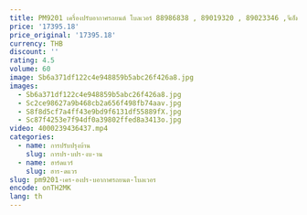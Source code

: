 ```yaml
---
title: PM9201 เครื่องปรับอากาศรถยนต์ โบลเวอร์ 88986838 , 89019320 , 89023346 ,จีเอ็ม 3126130
price: '17395.18'
price_original: '17395.18'
currency: THB
discount: ''
rating: 4.5
volume: 60
image: Sb6a371df122c4e948859b5abc26f426a8.jpg
images:
  - Sb6a371df122c4e948859b5abc26f426a8.jpg
  - Sc2ce98627a9b468cb2a656f498fb74aav.jpg
  - S8f8d5cf7a4ff43e9bd9f6131df55889fX.jpg
  - Sc87f4253e7f94df0a39802ffed8a3413o.jpg
video: 4000239436437.mp4
categories:
  - name: การปรับปรุงบ้าน
    slug: การปร-บปร-งบ-าน
  - name: ฮาร์ดแวร์
    slug: ฮาร-ดแวร
slug: pm9201-เคร-องปร-บอากาศรถยนต-โบลเวอร
encode: onTH2MK
lang: th
---
```

  